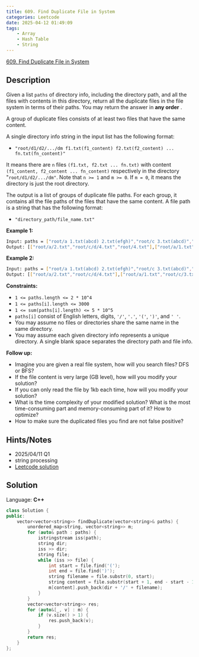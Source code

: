 ```yaml
---
title: 609. Find Duplicate File in System
categories: Leetcode
date: 2025-04-12 01:49:09
tags:
    - Array
    - Hash Table
    - String
---
```


[609. Find Duplicate File in System](https://leetcode.com/problems/find-duplicate-file-in-system/description/?envType=company&envId=netflix&favoriteSlug=netflix-more-than-six-months)

## Description

Given a list `paths` of directory info, including the directory path, and all the files with contents in this directory, return all the duplicate files in the file system in terms of their paths. You may return the answer in **any order** .

A group of duplicate files consists of at least two files that have the same content.

A single directory info string in the input list has the following format:

- `"root/d1/d2/.../dm f1.txt(f1_content) f2.txt(f2_content) ... fn.txt(fn_content)"`

It means there are `n` files `(f1.txt, f2.txt ... fn.txt)` with content `(f1_content, f2_content ... fn_content)` respectively in the directory "`root/d1/d2/.../dm"`. Note that `n >= 1` and `m >= 0`. If `m = 0`, it means the directory is just the root directory.

The output is a list of groups of duplicate file paths. For each group, it contains all the file paths of the files that have the same content. A file path is a string that has the following format:

- `"directory_path/file_name.txt"`

**Example 1:**

```bash
Input: paths = ["root/a 1.txt(abcd) 2.txt(efgh)","root/c 3.txt(abcd)","root/c/d 4.txt(efgh)","root 4.txt(efgh)"]
Output: [["root/a/2.txt","root/c/d/4.txt","root/4.txt"],["root/a/1.txt","root/c/3.txt"]]
```

**Example 2:**

```bash
Input: paths = ["root/a 1.txt(abcd) 2.txt(efgh)","root/c 3.txt(abcd)","root/c/d 4.txt(efgh)"]
Output: [["root/a/2.txt","root/c/d/4.txt"],["root/a/1.txt","root/c/3.txt"]]
```

**Constraints:**

- `1 <= paths.length <= 2 * 10^4`
- `1 <= paths[i].length <= 3000`
- `1 <= sum(paths[i].length) <= 5 * 10^5`
- `paths[i]` consist of English letters, digits, `'/'`, `'.'`, `'('`, `')'`, and `' '`.
- You may assume no files or directories share the same name in the same directory.
- You may assume each given directory info represents a unique directory. A single blank space separates the directory path and file info.

**Follow up:**

- Imagine you are given a real file system, how will you search files? DFS or BFS?
- If the file content is very large (GB level), how will you modify your solution?
- If you can only read the file by 1kb each time, how will you modify your solution?
- What is the time complexity of your modified solution? What is the most time-consuming part and memory-consuming part of it? How to optimize?
- How to make sure the duplicated files you find are not false positive?

## Hints/Notes

- 2025/04/11 Q1
- string processing
- [Leetcode solution](https://leetcode.com/problems/find-duplicate-file-in-system/editorial/)

## Solution

Language: **C++**

```C++
class Solution {
public:
    vector<vector<string>> findDuplicate(vector<string>& paths) {
        unordered_map<string, vector<string>> m;
        for (auto& path : paths) {
            istringstream iss(path);
            string dir;
            iss >> dir;
            string file;
            while (iss >> file) {
                int start = file.find('(');
                int end = file.find(')');
                string filename = file.substr(0, start);
                string content = file.substr(start + 1, end - start - 1);
                m[content].push_back(dir + '/' + filename);
            }
        }
        vector<vector<string>> res;
        for (auto&[_, v] : m) {
            if (v.size() > 1) {
                res.push_back(v);
            }
        }
        return res;
    }
};
```
